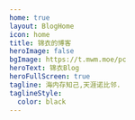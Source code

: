 ```yaml
---
home: true
layout: BlogHome
icon: home
title: 锦衣的博客
heroImage: false
bgImage: https://t.mwm.moe/pc
heroText: 锦衣Blog
heroFullScreen: true
tagline: 海内存知己,天涯诺比邻.
taglineStyle:
  color: black
---
```

